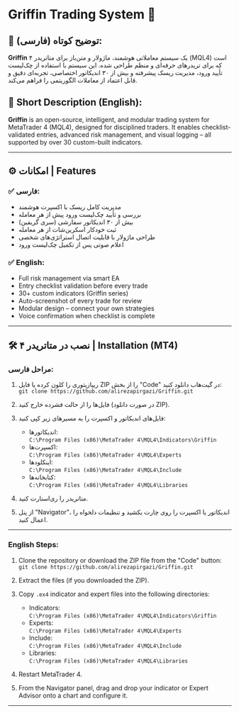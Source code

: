 
# Griffin Trading System 🚀

## 📌 توضیح کوتاه (فارسی):
**Griffin** یک سیستم معاملاتی هوشمند، ماژولار و متن‌باز برای متاتریدر ۴ (MQL4) است که برای تریدرهای حرفه‌ای و منظم طراحی شده. این سیستم با استفاده از چک‌لیست تأیید ورود، مدیریت ریسک پیشرفته و بیش از ۳۰ اندیکاتور اختصاصی، تجربه‌ای دقیق و قابل اعتماد از معاملات الگوریتمی را فراهم می‌کند.

## 📌 Short Description (English):
**Griffin** is an open-source, intelligent, and modular trading system for MetaTrader 4 (MQL4), designed for disciplined traders. It enables checklist-validated entries, advanced risk management, and visual logging – all supported by over 30 custom-built indicators.

---

## ⚙️ امکانات | Features

### ✅ فارسی:
- مدیریت کامل ریسک با اکسپرت هوشمند  
- بررسی و تأیید چک‌لیست ورود پیش از هر معامله  
- بیش از ۳۰ اندیکاتور سفارشی (سری گریفین)  
- ثبت خودکار اسکرین‌شات از هر معامله  
- طراحی ماژولار با قابلیت اتصال استراتژی‌های شخصی  
- اعلام صوتی پس از تکمیل چک‌لیست ورود  

### ✅ English:
- Full risk management via smart EA  
- Entry checklist validation before every trade  
- 30+ custom indicators (Griffin series)  
- Auto-screenshot of every trade for review  
- Modular design – connect your own strategies  
- Voice confirmation when checklist is complete  

---

## 🛠️ نصب در متاتریدر ۴ | Installation (MT4)

### مراحل فارسی:
1. ریپازیتوری را کلون کرده یا فایل ZIP را از بخش "Code" در گیت‌هاب دانلود کنید:  
   `git clone https://github.com/alirezapirgazi/Griffin.git`

2. فایل‌ها را از حالت فشرده خارج کنید (در صورت دانلود ZIP).  

3. فایل‌های اندیکاتور و اکسپرت را به مسیرهای زیر کپی کنید:  
   - اندیکاتورها:  
     `C:\Program Files (x86)\MetaTrader 4\MQL4\Indicators\Griffin`  
   - اکسپرت‌ها:  
     `C:\Program Files (x86)\MetaTrader 4\MQL4\Experts`  
   - اینکلودها:  
     `C:\Program Files (x86)\MetaTrader 4\MQL4\Include`  
   - کتابخانه‌ها:  
     `C:\Program Files (x86)\MetaTrader 4\MQL4\Libraries`  

4. متاتریدر را ری‌استارت کنید.  

5. از پنل "Navigator"، اندیکاتور یا اکسپرت را روی چارت بکشید و تنظیمات دلخواه را اعمال کنید.

---

### English Steps:
1. Clone the repository or download the ZIP file from the "Code" button:  
   `git clone https://github.com/alirezapirgazi/Griffin.git`

2. Extract the files (if you downloaded the ZIP).

3. Copy `.ex4` indicator and expert files into the following directories:  
   - Indicators:  
     `C:\Program Files (x86)\MetaTrader 4\MQL4\Indicators\Griffin`  
   - Experts:  
     `C:\Program Files (x86)\MetaTrader 4\MQL4\Experts`  
   - Include:  
     `C:\Program Files (x86)\MetaTrader 4\MQL4\Include`  
   - Libraries:  
     `C:\Program Files (x86)\MetaTrader 4\MQL4\Libraries`

4. Restart MetaTrader 4.

5. From the Navigator panel, drag and drop your indicator or Expert Advisor onto a chart and configure it.

---
